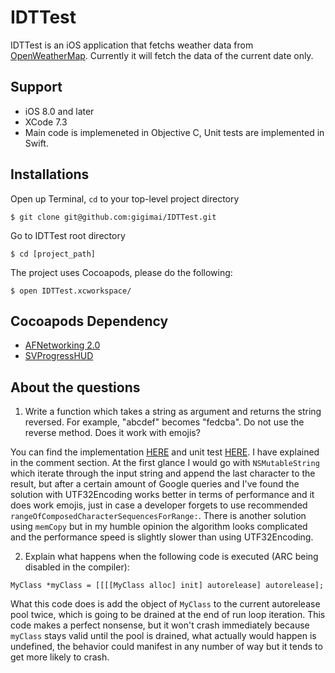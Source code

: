# IDTTest

IDTTest is an iOS application that fetchs weather data from [OpenWeatherMap](http://openweathermap.org/). Currently it will fetch the data of the current date only.

## Support

* iOS 8.0 and later
* XCode 7.3
* Main code is implemeneted in Objective C, Unit tests are implemented in Swift.

## Installations

Open up Terminal, `cd` to your top-level project directory

```
$ git clone git@github.com:gigimai/IDTTest.git
```

Go to IDTTest root directory

```
$ cd [project_path]
```

The project uses Cocoapods, please do the following:

```
$ open IDTTest.xcworkspace/
```

## Cocoapods Dependency

* [AFNetworking 2.0](https://github.com/AFNetworking/AFNetworking)
* [SVProgressHUD](https://github.com/SVProgressHUD/SVProgressHUD)


## About the questions
1.  Write a function which takes a string as argument and returns the string reversed. For example, "abcdef" becomes "fedcba". Do not use the reverse method. Does it work with emojis?

You can find the implementation [HERE](https://github.com/gigimai/IDTTest/blob/master/IDTTest/NSString%2BUtilities.m) and unit test [HERE](https://github.com/gigimai/IDTTest/blob/master/IDTTestTests/NSStringUtilTests.swift). I have explained in the comment section. At the first glance I would go with `NSMutableString` which iterate through the input string and append the last character to the result, but after a certain amount of Google queries and I've found the solution with UTF32Encoding works better in terms of performance and it does work emojis, just in case a developer forgets to use recommended `rangeOfComposedCharacterSequencesForRange:`. There is another solution using `memCopy` but in my humble opinion the algorithm looks complicated and the performance speed is slightly slower than using UTF32Encoding.

2.  Explain what happens when the following code is executed (ARC being disabled in the compiler):

```
MyClass *myClass = [[[[MyClass alloc] init] autorelease] autorelease];
```

What this code does is add the object of `MyClass` to the current autorelease pool twice, which is going to be drained at the end of run loop iteration. This code makes a perfect nonsense, but it won't crash immediately because `myClass` stays valid until the pool is drained, what actually would happen is undefined, the behavior could manifest in any number of way but it tends to get more likely to crash.
